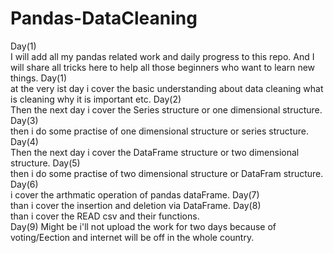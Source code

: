 # Pandas-DataCleaning
Day(1)
<br>
I will add all my pandas related work and daily progress to this repo. And I will share all tricks here to help all those beginners who want to learn new things.
Day(1)
<br>
at the very ist day i cover the basic understanding about data cleaning what is cleaning why it is important etc.
Day(2)
<br>
Then the next day i cover the Series structure or one dimensional structure.
Day(3)
<br>
then i do some practise of one dimensional structure or series structure.
Day(4)
<br>
Then the next day i cover the DataFrame structure or two dimensional structure.
Day(5)
<br>
then i do some practise of two dimensional structure or DataFram structure.
Day(6)
<br>
i cover the arthmatic operation of pandas dataFrame.
Day(7)
<br>
than i cover the insertion and deletion via DataFrame.
Day(8)
<br>
than i cover the READ csv and their functions.
<br>
Day(9)
Might be i'll not upload the work for two days because of voting/Eection and internet will be off in the whole country.

